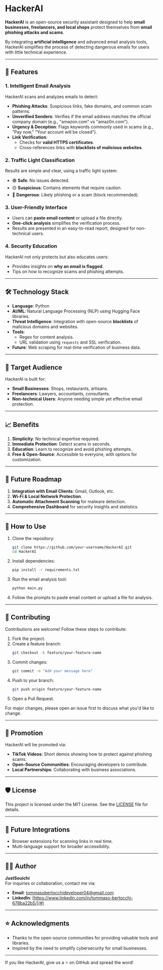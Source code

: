 # HackerAI

**HackerAI** is an open-source security assistant designed to help **small businesses, freelancers, and local shops** protect themselves from **email phishing attacks and scams**.

By integrating **artificial intelligence** and advanced email analysis tools, HackerAI simplifies the process of detecting dangerous emails for users with little technical experience.

---

## 🚀 Features

### 1. **Intelligent Email Analysis**
HackerAI scans and analyzes emails to detect:
- **Phishing Attacks**: Suspicious links, fake domains, and common scam patterns.
- **Unverified Senders**: Verifies if the email address matches the official company domain (e.g., "amazon.com" vs "amaz0n.com").
- **Urgency & Deception**: Flags keywords commonly used in scams (e.g., "Pay now," "Your account will be closed").
- **Link Verification**:
   - Checks for **valid HTTPS certificates**.
   - Cross-references links with **blacklists of malicious websites**.

### 2. **Traffic Light Classification**
Results are simple and clear, using a traffic light system:
- 🟢 **Safe**: No issues detected.
- 🟡 **Suspicious**: Contains elements that require caution.
- 🔴 **Dangerous**: Likely phishing or a scam (block recommended).

### 3. **User-Friendly Interface**
- Users can **paste email content** or upload a file directly.
- **One-click analysis** simplifies the verification process.
- Results are presented in an easy-to-read report, designed for non-technical users.

### 4. **Security Education**
HackerAI not only protects but also educates users:
- Provides insights on **why an email is flagged**.
- Tips on how to recognize scams and phishing attempts.

---

## 🛠️ Technology Stack

- **Language**: Python
- **AI/ML**: Natural Language Processing (NLP) using Hugging Face libraries.
- **Threat Intelligence**: Integration with open-source **blacklists** of malicious domains and websites.
- **Tools**:
   - Regex for content analysis.
   - URL validation using `requests` and SSL verification.
- **Future**: Web scraping for real-time verification of business data.

---

## 🎯 Target Audience

HackerAI is built for:
- **Small Businesses**: Shops, restaurants, artisans.
- **Freelancers**: Lawyers, accountants, consultants.
- **Non-technical Users**: Anyone needing simple yet effective email protection.

---

## 📈 Benefits

1. **Simplicity**: No technical expertise required.
2. **Immediate Protection**: Detect scams in seconds.
3. **Education**: Learn to recognize and avoid phishing attempts.
4. **Free & Open-Source**: Accessible to everyone, with options for customization.

---

## 🔮 Future Roadmap

1. **Integration with Email Clients**: Gmail, Outlook, etc.
2. **Wi-Fi & Local Network Protection**.
3. **Automatic Attachment Scanning** for malware detection.
4. **Comprehensive Dashboard** for security insights and statistics.

---

## 🚦 How to Use

1. Clone the repository:
   ```bash
   git clone https://github.com/your-username/HackerAI.git
   cd HackerAI
   ```

2. Install dependencies:
   ```bash
   pip install -r requirements.txt
   ```

3. Run the email analysis tool:
   ```bash
   python main.py
   ```

4. Follow the prompts to paste email content or upload a file for analysis.

---

## 🤝 Contributing

Contributions are welcome! Follow these steps to contribute:

1. Fork the project.
2. Create a feature branch:
   ```bash
   git checkout -b feature/your-feature-name
   ```
3. Commit changes:
   ```bash
   git commit -m "Add your message here"
   ```
4. Push to your branch:
   ```bash
   git push origin feature/your-feature-name
   ```
5. Open a Pull Request.

For major changes, please open an issue first to discuss what you'd like to change.

---

## 📢 Promotion

HackerAI will be promoted via:
- **TikTok Videos**: Short demos showing how to protect against phishing scams.
- **Open-Source Communities**: Encouraging developers to contribute.
- **Local Partnerships**: Collaborating with business associations.

---

## 🛡️ License

This project is licensed under the MIT License. See the [LICENSE](LICENSE) file for details.

---

## 🧩 Future Integrations

- Browser extensions for scanning links in real time.
- Multi-language support for broader accessibility.

---

## 👨‍💻 Author
**JustSouichi**  
For inquiries or collaboration, contact me via:
- **Email**: tommasobertocchideveloper04@gmail.com
- **LinkedIn**: [https://www.linkedin.com/in/tommaso-bertocchi-678ba22b5/](#)

---

## ⭐ Acknowledgments
- Thanks to the open-source communities for providing valuable tools and libraries.
- Inspired by the need to simplify cybersecurity for small businesses.

---

If you like HackerAI, give us a ⭐ on GitHub and spread the word!
